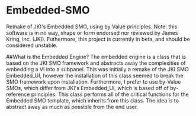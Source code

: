 # Embedded-SMO
Remake of JKI's Embedded SMO, using by Value principles. Note: this software is in no way, shape or form endorsed nor reviewed by James Kring, inc. (JKI). Futhermore, this project is currently in beta, and should be considered unstable.

##What is the Embedded Engine?
The embedded engine is a class that is based on the JKI SMO framework and abstracts away the complexities of embedding a VI into a subpanel. This was initially a remake of the JKI SMO Embedded_UI, however the installation of this class seemed to break the SMO framework upon installation. Furthermore, I prefer to use by-Value SMOs, which differ from JKI's Embedded_UI, which is based off of by-reference principles. This class performs all of the critical functions for the Embedded SMO template, which inherits from this class. The idea is to abstract away as much as possible from the end user.
